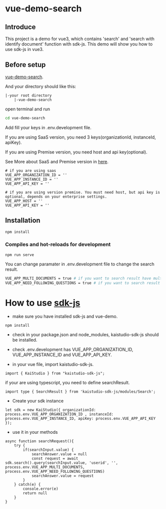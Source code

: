 # vue-demo-search

## Introduce
This project is a demo for vue3, which contains 'search' and 'search with identify document' function with sdk-js. This demo will show you how to use sdk-js in vue3.

## Before setup
[vue-demo-search](https://github.com/k-ai-Documentation/vue-demo-search).

And your directory should like this:
```
|-your root directory
    |-vue-demo-search
```
open terminal and run
```bash
cd vue-demo-search
```
Add fill your keys in .env.development file.

If you are using SaaS version, you need 3 keys(organizationId, instanceId, apiKey).

If you are using Premise version, you need host and api key(optional).

See More about SaaS and Premise version in [here](https://github.com/k-ai-Documentation/sdk-js#usage-guide).
```
# if you are using saas 
VUE_APP_ORGANIZATION_ID = ''
VUE_APP_INSTANCE_ID = ''
VUE_APP_API_KEY = ''

# if you are using version premise. You must need host, but api key is optional, depends on your enterprise settings. 
VUE_APP_HOST = ''
VUE_APP_API_KEY = ''
```

## Installation
```bash
npm install
```

### Compiles and hot-reloads for development
```
npm run serve
```
You can change paramater in .env.development file to change the search result.
```bash
VUE_APP_MULTI_DOCUMENTS = true # if you want to search result have multiple documents sources, set it to true.
VUE_APP_NEED_FOLLOWING_QUESTIONS = true # if you want to search result have following questions, set it to true.
```

# How to use [sdk-js](https://github.com/k-ai-Documentation/sdk-js)

+ make sure you have installed sdk-js and vue-demo.
```
npm install
```
+ check in your package.json and node_modules, kaistudio-sdk-js should be installed.

+ check .env.development has VUE_APP_ORGANIZATION_ID, VUE_APP_INSTANCE_ID and VUE_APP_API_KEY.

+ in your vue file, import kaistudio-sdk-js.
```
import { KaiStudio } from "kaistudio-sdk-js";
```
if your are using typescript, you need to define searchResult.
```
import type { SearchResult } from 'kaistudio-sdk-js/modules/Search';
```
+ Create your sdk instance
````
let sdk = new KaiStudio({ organizationId: process.env.VUE_APP_ORGANIZATION_ID , instanceId: process.env.VUE_APP_INSTANCE_ID, apiKey: process.env.VUE_APP_API_KEY });
````

+ use it in your methods
```
async function searchRequest(){
    try {
        if(searchInput.value) {
            searchAnswer.value = null
            const request = await sdk.search().query(searchInput.value, 'userid', '', process.env.VUE_APP_MULTI_DOCUMENTS, process.env.VUE_APP_NEED_FOLLOWING_QUESTIONS)
            searchAnswer.value = request
        }
    } catch(e) {
        console.error(e)
        return null
    }
}
```
